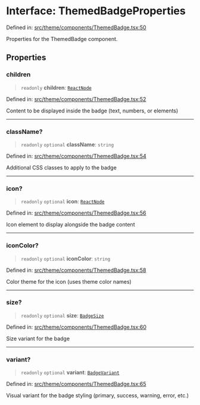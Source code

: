 # Interface: ThemedBadgeProperties

Defined in: [src/theme/components/ThemedBadge.tsx:50](https://github.com/Nick2bad4u/Uptime-Watcher/blob/main/src/theme/components/ThemedBadge.tsx#L50)

Properties for the ThemedBadge component.

## Properties

### children

> `readonly` **children**: [`ReactNode`](https://github.com/DefinitelyTyped/DefinitelyTyped/blob/80449050d0e5e84f44ffa3fd3dc5651e4747e589/types/react/index.d.ts#L427)

Defined in: [src/theme/components/ThemedBadge.tsx:52](https://github.com/Nick2bad4u/Uptime-Watcher/blob/main/src/theme/components/ThemedBadge.tsx#L52)

Content to be displayed inside the badge (text, numbers, or elements)

***

### className?

> `readonly` `optional` **className**: `string`

Defined in: [src/theme/components/ThemedBadge.tsx:54](https://github.com/Nick2bad4u/Uptime-Watcher/blob/main/src/theme/components/ThemedBadge.tsx#L54)

Additional CSS classes to apply to the badge

***

### icon?

> `readonly` `optional` **icon**: [`ReactNode`](https://github.com/DefinitelyTyped/DefinitelyTyped/blob/80449050d0e5e84f44ffa3fd3dc5651e4747e589/types/react/index.d.ts#L427)

Defined in: [src/theme/components/ThemedBadge.tsx:56](https://github.com/Nick2bad4u/Uptime-Watcher/blob/main/src/theme/components/ThemedBadge.tsx#L56)

Icon element to display alongside the badge content

***

### iconColor?

> `readonly` `optional` **iconColor**: `string`

Defined in: [src/theme/components/ThemedBadge.tsx:58](https://github.com/Nick2bad4u/Uptime-Watcher/blob/main/src/theme/components/ThemedBadge.tsx#L58)

Color theme for the icon (uses theme color names)

***

### size?

> `readonly` `optional` **size**: [`BadgeSize`](../../types/type-aliases/BadgeSize.md)

Defined in: [src/theme/components/ThemedBadge.tsx:60](https://github.com/Nick2bad4u/Uptime-Watcher/blob/main/src/theme/components/ThemedBadge.tsx#L60)

Size variant for the badge

***

### variant?

> `readonly` `optional` **variant**: [`BadgeVariant`](../../types/type-aliases/BadgeVariant.md)

Defined in: [src/theme/components/ThemedBadge.tsx:65](https://github.com/Nick2bad4u/Uptime-Watcher/blob/main/src/theme/components/ThemedBadge.tsx#L65)

Visual variant for the badge styling (primary, success, warning, error,
etc.)
